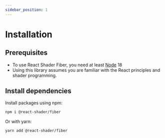 ```yaml
---
sidebar_position: 1
---
```

# Installation

## Prerequisites

* To use React Shader Fiber, you need at least [Node](https://nodejs.org/en/download/) 18
* Using this library assumes you are familiar with the React principles and shader programming.

## Install dependencies

Install packages using npm:

```bash
npm i @react-shader/fiber
```

Or with yarn:

```bash
yarn add @react-shader/fiber
```